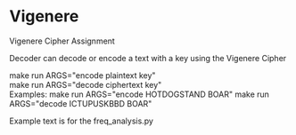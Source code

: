 # Vigenere

Vigenere Cipher Assignment

Decoder can decode or encode a text with a key using the Vigenere Cipher

make run ARGS="encode plaintext key"    
make run ARGS="decode ciphertext key"  
Examples: 
make run ARGS="encode HOTDOGSTAND BOAR"
make run ARGS="decode ICTUPUSKBBD BOAR"

Example text is for the freq_analysis.py
